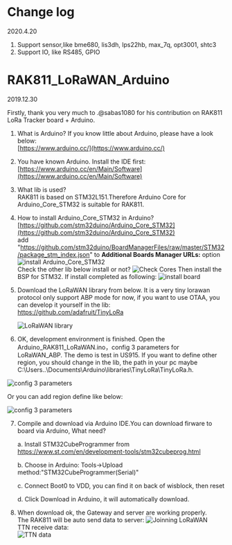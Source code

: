 

# Change log 
2020.4.20

1. Support sensor,like bme680, lis3dh, lps22hb, max_7q, opt3001, shtc3
2. Support IO, like RS485, GPIO

# RAK811_LoRaWAN_Arduino 
2019.12.30


Firstly, thank you very much to .@sabas1080 for his contribution on RAK811 LoRa Tracker board + Arduino.

1. What is Arduino?
If you know little about Arduino, please have a look below:  
[https://www.arduino.cc/](https://www.arduino.cc/)

2. You have known Arduino.  Install the IDE first:  
[https://www.arduino.cc/en/Main/Software](https://www.arduino.cc/en/Main/Software)

3. What lib is used?  
RAK811 is based on STM32L151.Therefore Arduino Core for Arduino_Core_STM32 is suitable for RAK811.

4. How to install Arduino_Core_STM32 in Arduino?  
[https://github.com/stm32duino/Arduino_Core_STM32](https://github.com/stm32duino/Arduino_Core_STM32)  
add "https://github.com/stm32duino/BoardManagerFiles/raw/master/STM32/package_stm_index.json" to **Additional Boards Manager URLs:** option  
![install Arduino_Core_STM32](https://github.com/RAKWireless/Wisblock/blob/master/res/image/install%20Arduino_Core_STM32.png)  
Check the other lib below install or not?
![Check Cores](https://github.com/RAKWireless/Wisblock/blob/master/res/image/Check%20Cores.png)
Then install the BSP for STM32.
If install completed as following:
![install board](https://github.com/RAKWireless/Wisblock/blob/master/res/image/install%20Board.png)
5. Download the LoRaWAN library from below. It is a very tiny lorawan protocol only support ABP mode for now, if you want to use OTAA, you can develop it yourself in the lib:  
    https://github.com/adafruit/TinyLoRa 

    ![LoRaWAN library](https://github.com/RAKWireless/Wisblock/blob/master/res/lib.png)


6. OK, development environment is finished. Open the Arduino_RAK811_LoRaWAN.ino，config 3 parameters for LoRaWAN_ABP. The demo is test in US915. If you want to define other region, you should change in the lib, the path in your pc maybe C:\Users\..\Documents\Arduino\libraries\TinyLoRa\TinyLoRa.h.  

![config 3 parameters](https://github.com/RAKWireless/Wisblock/blob/master/res/config.png)  

Or you can add region define like below:

![config 3 parameters](https://github.com/RAKWireless/Wisblock/blob/master/res/define.png)


7. Compile and download via Arduino IDE.You can download firware to board via Arduino, What need?

    a. Install STM32CubeProgrammer from https://www.st.com/en/development-tools/stm32cubeprog.html

    b. Choose in Arduino: Tools->Upload method:"STM32CubeProgrammer(Serial)"

    c. Connect Boot0 to VDD, you can find it on back of wisblock, then reset

    d. Click Download in Arduino, it will automatically download. 


8. When download ok, the Gateway and server are working properly.  
The RAK811 will be auto send data to server:
![Joinning LoRaWAN](https://github.com/RAKWireless/Wisblock/blob/master/res/log.png)  
TTN receive data:  
![TTN data](https://github.com/RAKWireless/Wisblock/blob/master/res/send%20data.png)



